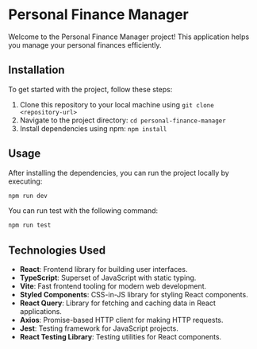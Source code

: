 # Personal Finance Manager

Welcome to the Personal Finance Manager project! This application helps you manage your personal finances efficiently.

## Installation

To get started with the project, follow these steps:

1. Clone this repository to your local machine using `git clone <repository-url>`
2. Navigate to the project directory: `cd personal-finance-manager`
3. Install dependencies using npm: `npm install`

## Usage

After installing the dependencies, you can run the project locally by executing:

```bash
npm run dev
```

You can run test with the following command:

```bash
npm run test
```

## Technologies Used

- **React**: Frontend library for building user interfaces.
- **TypeScript**: Superset of JavaScript with static typing.
- **Vite**: Fast frontend tooling for modern web development.
- **Styled Components**: CSS-in-JS library for styling React components.
- **React Query**: Library for fetching and caching data in React applications.
- **Axios**: Promise-based HTTP client for making HTTP requests.
- **Jest**: Testing framework for JavaScript projects.
- **React Testing Library**: Testing utilities for React components.
